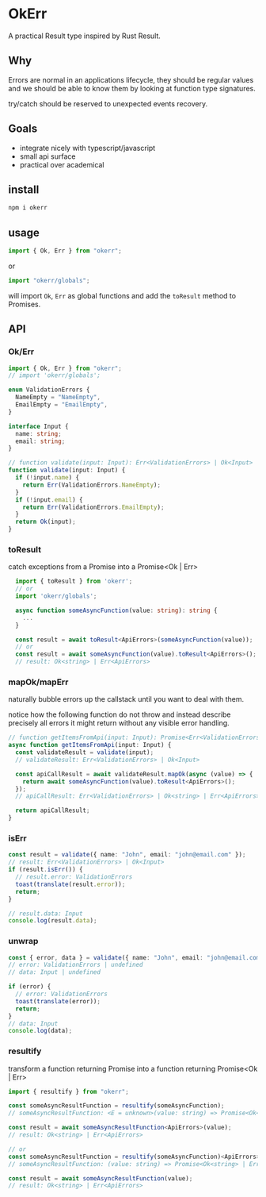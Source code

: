 # OkErr

A practical Result type inspired by Rust Result.

## Why

Errors are normal in an applications lifecycle, they should be regular values and we should be able to know them by looking at function type signatures.

try/catch should be reserved to unexpected events recovery.

## Goals

- integrate nicely with typescript/javascript
- small api surface
- practical over academical

## install

```sh
npm i okerr
```

## usage

```ts
import { Ok, Err } from "okerr";
```

or

```ts
import "okerr/globals";
```

will import `Ok`, `Err` as global functions and add the `toResult` method to Promises.

## API

### Ok/Err

```ts
import { Ok, Err } from "okerr";
// import 'okerr/globals';

enum ValidationErrors {
  NameEmpty = "NameEmpty",
  EmailEmpty = "EmailEmpty",
}

interface Input {
  name: string;
  email: string;
}

// function validate(input: Input): Err<ValidationErrors> | Ok<Input>
function validate(input: Input) {
  if (!input.name) {
    return Err(ValidationErrors.NameEmpty);
  }
  if (!input.email) {
    return Err(ValidationErrors.EmailEmpty);
  }
  return Ok(input);
}
```

### toResult

catch exceptions from a Promise<T> into a Promise<Ok<T> | Err<E>>

```ts
  import { toResult } from 'okerr';
  // or
  import 'okerr/globals';

  async function someAsyncFunction(value: string): string {
    ...
  }

  const result = await toResult<ApiErrors>(someAsyncFunction(value));
  // or
  const result = await someAsyncFunction(value).toResult<ApiErrors>();
  // result: Ok<string> | Err<ApiErrors>
```

### mapOk/mapErr

naturally bubble errors up the callstack until you want to deal with them.

notice how the following function do not throw
and instead describe precisely all errors it might return without any visible error handling.

```ts
// function getItemsFromApi(input: Input): Promise<Err<ValidationErrors> | Ok<string> | Err<ApiErrors>>
async function getItemsFromApi(input: Input) {
  const validateResult = validate(input);
  // validateResult: Err<ValidationErrors> | Ok<Input>

  const apiCallResult = await validateResult.mapOk(async (value) => {
    return await someAsyncFunction(value).toResult<ApiErrors>();
  });
  // apiCallResult: Err<ValidationErrors> | Ok<string> | Err<ApiErrors>

  return apiCallResult;
}
```

### isErr

```ts
const result = validate({ name: "John", email: "john@email.com" });
// result: Err<ValidationErrors> | Ok<Input>
if (result.isErr()) {
  // result.error: ValidationErrors
  toast(translate(result.error));
  return;
}

// result.data: Input
console.log(result.data);
```

### unwrap

```ts
const { error, data } = validate({ name: "John", email: "john@email.com" });
// error: ValidationErrors | undefined
// data: Input | undefined

if (error) {
  // error: ValidationErrors
  toast(translate(error));
  return;
}
// data: Input
console.log(data);
```

### resultify

transform a function returning Promise<T> into a function returning Promise<Ok<T> | Err<E>>

```ts
import { resultify } from "okerr";

const someAsyncResultFunction = resultify(someAsyncFunction);
// someAsyncResultFunction: <E = unknown>(value: string) => Promise<Ok<string> | Err<E>>

const result = await someAsyncResultFunction<ApiErrors>(value);
// result: Ok<string> | Err<ApiErrors>

// or
const someAsyncResultFunction = resultify(someAsyncFunction)<ApiErrors>;
// someAsyncResultFunction: (value: string) => Promise<Ok<string> | Err<ApiErrors>>

const result = await someAsyncResultFunction(value);
// result: Ok<string> | Err<ApiErrors>
```
